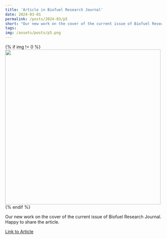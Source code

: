 ```yaml
---
title: 'Article in Biofuel Research Journal'
date: 2024-03-01
permalink: /posts/2024-03/p5
short: "Our new work on the cover of the current issue of Biofuel Research Journal. Happy to share the article."
tags:
img: /assets/posts/p5.png
---
```


<div class="container">
{% if img != 0 %}
    <img src="{{ site.baseurl }}{{ img }}" style="width: 500px;"/>
{% endif %}
</div>

Our new work on the cover of the current issue of Biofuel Research Journal. Happy to share the article.

[Link to Article](https://www.biofueljournal.com/article_191410.html)